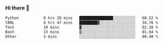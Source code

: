 ### Hi there 👋

<!--START_SECTION:waka-->

```txt
Python           8 hrs 20 mins   ███████████████░░░░░░░░░░   60.52 %
YAML             4 hrs 47 mins   ████████▓░░░░░░░░░░░░░░░░   34.76 %
Text             19 mins         ▓░░░░░░░░░░░░░░░░░░░░░░░░   02.38 %
Bash             13 mins         ▒░░░░░░░░░░░░░░░░░░░░░░░░   01.64 %
Other            3 mins          ░░░░░░░░░░░░░░░░░░░░░░░░░   00.48 %
```

<!--END_SECTION:waka-->

<!--
**Jonas-VanHaeken/Jonas-VanHaeken** is a ✨ _special_ ✨ repository because its `README.md` (this file) appears on your GitHub profile.

Here are some ideas to get you started:

- 🔭 I’m currently working on ...
- 🌱 I’m currently learning ...
- 👯 I’m looking to collaborate on ...
- 🤔 I’m looking for help with ...
- 💬 Ask me about ...
- 📫 How to reach me: ...
- 😄 Pronouns: ...
- ⚡ Fun fact: ...
-->
